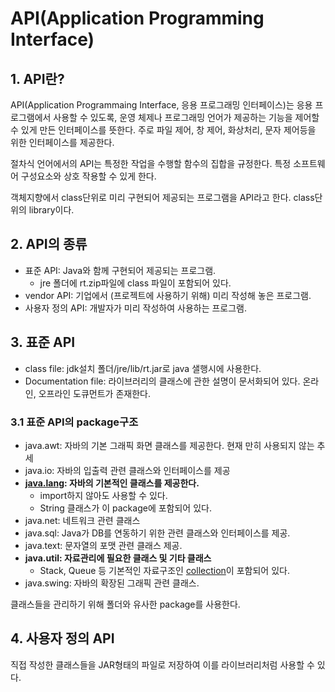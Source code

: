 # API(Application Programming Interface)
## 1. API란?
API(Application Programmaing Interface, 응용 프로그래밍 인터페이스)는 응용 프로그램에서 사용할 수 있도록, 운영 체제나 프로그래밍 언어가 제공하는 기능을 제어할 수 있게 만든 인터페이스를 뜻한다. 주로 파일 제어, 창 제어, 화상처리, 문자 제어등을 위한 인터페이스를 제공한다.

절차식 언어에서의 API는 특정한 작업을 수행할 함수의 집합을 규정한다. 특정 소프트웨어 구성요소와 상호 작용할 수 있게 한다.

객체지향에서 class단위로 미리 구현되어 제공되는 프로그램을 API라고 한다. class단위의 library이다.

## 2. API의 종류
- 표준 API: Java와 함께 구현되어 제공되는 프로그램.
  - jre 폴더에 rt.zip파일에 class 파일이 포함되어 있다.
- vendor API: 기업에서 (프로젝트에 사용하기 위해) 미리 작성해 놓은 프로그램.
- 사용자 정의 API: 개발자가 미리 작성하여 사용하는 프로그램.

## 3. 표준 API
- class file: jdk설치 폴더/jre/lib/rt.jar로 java 샐행시에 사용한다.
- Documentation file: 라이브러리의 클래스에 관한 설명이 문서화되어 있다. 온라인, 오프라인 도큐먼트가 존재한다.
### 3.1 표준 API의 package구조
- java.awt: 자바의 기본 그래픽 화면 클래스를 제공한다. 현재 만히 사용되지 않는 추세
- java.io: 자바의 입출력 관련 클래스와 인터페이스를 제공
- **[java.lang](https://github.com/puzzlepcs/TIL/blob/master/Java/javalang.md): 자바의 기본적인 클래스를 제공한다.**
  - import하지 않아도 사용할 수 있다.
  - String 클래스가 이 package에 포함되어 있다.
- java.net: 네트워크 관련 클래스
- java.sql: Java가 DB를 연동하기 위한 관련 클래스와 인터페이스를 제공.
- java.text: 문자열의 포맷 관련 클래스 제공.
- **java.util: 자료관리에 필요한 클래스 및 기타 클래스**
  - Stack, Queue 등 기본적인 자료구조인 [collection](https://github.com/puzzlepcs/TIL/blob/master/Java/collection.md)이 포함되어 있다.
- java.swing: 자바의 확장된 그래픽 관련 클래스.

클래스들을 관리하기 위해 폴더와 유사한 package를 사용한다.

## 4. 사용자 정의 API
직접 작성한 클래스들을 JAR형태의 파일로 저장하여 이를 라이브러리처럼 사용할 수 있다.
